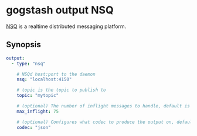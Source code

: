 # gogstash output NSQ

[NSQ](https://nsq.io) is a realtime distributed messaging platform.

## Synopsis

```yaml
output:
  - type: "nsq"

    # NSQd host:port to the daemon
    nsq: "localhost:4150"

    # topic is the topic to publish to
    topic: "mytopic"

    # (optional) The number of inflight messages to handle, default is 150
    max_inflight: 75

    # (optional) Configures what codec to produce the output on, default is "default"
    codec: "json"
```
